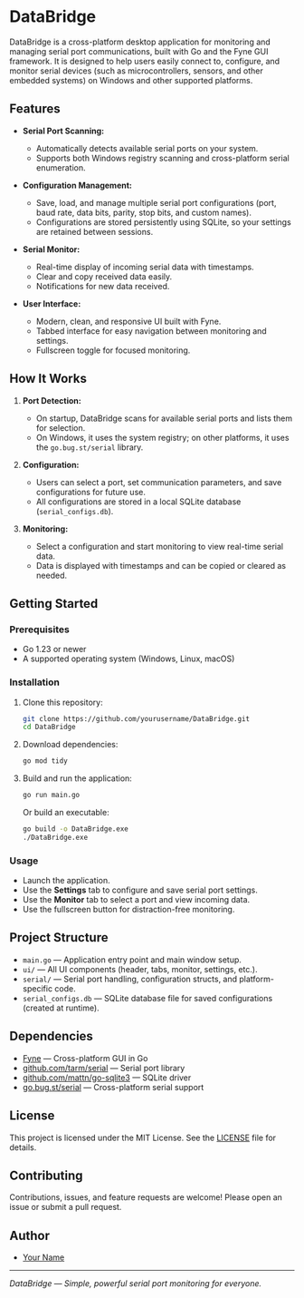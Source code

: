 # DataBridge

DataBridge is a cross-platform desktop application for monitoring and managing serial port communications, built with Go and the Fyne GUI framework. It is designed to help users easily connect to, configure, and monitor serial devices (such as microcontrollers, sensors, and other embedded systems) on Windows and other supported platforms.

## Features

- **Serial Port Scanning:**
  - Automatically detects available serial ports on your system.
  - Supports both Windows registry scanning and cross-platform serial enumeration.

- **Configuration Management:**
  - Save, load, and manage multiple serial port configurations (port, baud rate, data bits, parity, stop bits, and custom names).
  - Configurations are stored persistently using SQLite, so your settings are retained between sessions.

- **Serial Monitor:**
  - Real-time display of incoming serial data with timestamps.
  - Clear and copy received data easily.
  - Notifications for new data received.

- **User Interface:**
  - Modern, clean, and responsive UI built with Fyne.
  - Tabbed interface for easy navigation between monitoring and settings.
  - Fullscreen toggle for focused monitoring.

## How It Works

1. **Port Detection:**
   - On startup, DataBridge scans for available serial ports and lists them for selection.
   - On Windows, it uses the system registry; on other platforms, it uses the `go.bug.st/serial` library.

2. **Configuration:**
   - Users can select a port, set communication parameters, and save configurations for future use.
   - All configurations are stored in a local SQLite database (`serial_configs.db`).

3. **Monitoring:**
   - Select a configuration and start monitoring to view real-time serial data.
   - Data is displayed with timestamps and can be copied or cleared as needed.

## Getting Started

### Prerequisites
- Go 1.23 or newer
- A supported operating system (Windows, Linux, macOS)

### Installation
1. Clone this repository:
   ```sh
   git clone https://github.com/yourusername/DataBridge.git
   cd DataBridge
   ```
2. Download dependencies:
   ```sh
   go mod tidy
   ```
3. Build and run the application:
   ```sh
   go run main.go
   ```
   Or build an executable:
   ```sh
   go build -o DataBridge.exe
   ./DataBridge.exe
   ```

### Usage
- Launch the application.
- Use the **Settings** tab to configure and save serial port settings.
- Use the **Monitor** tab to select a port and view incoming data.
- Use the fullscreen button for distraction-free monitoring.

## Project Structure

- `main.go` — Application entry point and main window setup.
- `ui/` — All UI components (header, tabs, monitor, settings, etc.).
- `serial/` — Serial port handling, configuration structs, and platform-specific code.
- `serial_configs.db` — SQLite database file for saved configurations (created at runtime).

## Dependencies
- [Fyne](https://fyne.io/) — Cross-platform GUI in Go
- [github.com/tarm/serial](https://github.com/tarm/serial) — Serial port library
- [github.com/mattn/go-sqlite3](https://github.com/mattn/go-sqlite3) — SQLite driver
- [go.bug.st/serial](https://github.com/bugst/go-serial) — Cross-platform serial support

## License

This project is licensed under the MIT License. See the [LICENSE](LICENSE) file for details.

## Contributing

Contributions, issues, and feature requests are welcome! Please open an issue or submit a pull request.

## Author

- [Your Name](https://github.com/yourusername)

---

_DataBridge — Simple, powerful serial port monitoring for everyone._
